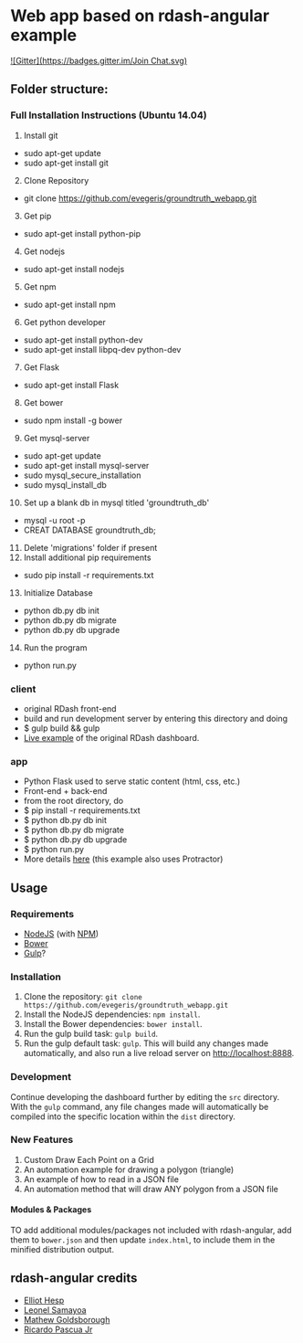 # Web app based on rdash-angular example
[![Gitter](https://badges.gitter.im/Join Chat.svg)](https://gitter.im/rdash/rdash-angular?utm_source=badge&utm_medium=badge&utm_campaign=pr-badge&utm_content=badge)

## Folder structure:

### Full Installation Instructions (Ubuntu 14.04)
1. Install git
* sudo apt-get update
* sudo apt-get install git
2. Clone Repository
* git clone https://github.com/evegeris/groundtruth_webapp.git
3. Get pip
* sudo apt-get install python-pip
4. Get nodejs
* sudo apt-get install nodejs
5. Get npm
* sudo apt-get install npm
6. Get python developer
* sudo apt-get install python-dev
* sudo apt-get install libpq-dev python-dev
7. Get Flask
* sudo apt-get install Flask
8. Get bower
* sudo npm install -g bower
9. Get mysql-server
* sudo apt-get update
* sudo apt-get install mysql-server
* sudo mysql_secure_installation
* sudo mysql_install_db
10. Set up a blank db in mysql titled 'groundtruth_db'
* mysql -u root -p
* CREAT DATABASE groundtruth_db;
11. Delete 'migrations' folder if present
12. Install additional pip requirements
* sudo pip install -r requirements.txt 
13. Initialize Database
* python db.py db init 
* python db.py db migrate 
* python db.py db upgrade 
14. Run the program
* python run.py


### client
* original RDash front-end
* build and run development server by entering this directory and doing
* $ gulp build && gulp
* [Live example](http://rdash.github.io/) of the original RDash dashboard.

### app
* Python Flask used to serve static content (html, css, etc.)
* Front-end + back-end
* from the root directory, do
* $ pip install -r requirements.txt
* $ python db.py db init
* $ python db.py db migrate
* $ python db.py db upgrade
* $ python run.py
* More details [here](https://github.com/Leo-G/Flask-Scaffold) (this example also uses Protractor)


## Usage
### Requirements
* [NodeJS](http://nodejs.org/) (with [NPM](https://www.npmjs.org/))
* [Bower](http://bower.io)
* [Gulp](http://gulpjs.com)?

### Installation
1. Clone the repository: `git clone https://github.com/evegeris/groundtruth_webapp.git`
2. Install the NodeJS dependencies: `npm install`.
3. Install the Bower dependencies: `bower install`.
4. Run the gulp build task: `gulp build`.
5. Run the gulp default task: `gulp`. This will build any changes made automatically, and also run a live reload server on [http://localhost:8888](http://localhost:8888).

### Development
Continue developing the dashboard further by editing the `src` directory. With the `gulp` command, any file changes made will automatically be compiled into the specific location within the `dist` directory.

### New Features
1. Custom Draw Each Point on a Grid
2. An automation example for drawing a polygon (triangle)
3. An example of how to read in a JSON file 
4. An automation method that will draw ANY polygon from a JSON file


#### Modules & Packages
TO add additional modules/packages not included with rdash-angular, add them to `bower.json` and then update `index.html`, to include them in the minified distribution output.

## rdash-angular credits
* [Elliot Hesp](https://github.com/Ehesp)
* [Leonel Samayoa](https://github.com/lsamayoa)
* [Mathew Goldsborough](https://github.com/mgoldsborough)
* [Ricardo Pascua Jr](https://github.com/rdpascua)
